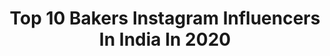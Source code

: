 ---
title: Top 10 Bakers Instagram Influencers In India In 2020
description: >-
  Find top bakers Instagram influencers in India in 2020. Most popular hashtags: #love #blackandwhite #diwali #chocolatecake.
platform: Instagram
profiles:
  - username: "janakikrishnan21"
    fullname: >-
      Janaki Krishnan
    location: "India"
    followers: 12852
    engagement: 680
    commentsToLikes: 0.018428
    id: ck14hatjc9eru0i19dwgnhr2n
    verified: false
    hashtags: "#yourpastdoesnotdefineyou, #movie, #rabia, #becausewhynot"
  - username: "sanghati__banerjee"
    fullname: >-
      সংহতি🌹
    location: "India"
    followers: 5280
    engagement: 844
    commentsToLikes: 0.011159
    id: ck9hccaoekqgg0j78ae15evqf
    verified: false
    hashtags: "#moherangdolaal, #positivevibes, #bestfriends, #coupleshoot"
  - username: "parthbajaj"
    fullname: >-
      Parth Bajaj
    location: "India"
    followers: 80141
    engagement: 554
    commentsToLikes: 0.021804
    id: ck138mcmngxpt0i19g5qfi4kj
    verified: true
    hashtags: "#localbusinesses, #latepost"
  - username: "foodie._.doodie"
    fullname: >-
      Taslim Memon|Ahmedabad Blogger
    location: "India"
    followers: 9456
    engagement: 844
    commentsToLikes: 0.072492
    id: ck5bwq3oom6vv0i115tjdnlnx
    verified: false
    hashtags: "#travelalone, #femaletraveller, #vforveggie, #quarantineideas"
  - username: "sugarnspicebyradhika"
    fullname: >-
      Radhika Malhotra Arora
    location: "India"
    followers: 21217
    engagement: 393
    commentsToLikes: 0.040659
    id: ckap1yfvtwlxc0i78rm07kwil
    verified: false
    hashtags: "#eclairs, #halfwaytoone, #brownies, #easyrecipes"
  - username: "shivesh17"
    fullname: >-
      Shivesh Bhatia
    location: "India"
    followers: 285152
    engagement: 344
    commentsToLikes: 0.022069
    id: ck0tzh2rtqel70i19uytwc5sx
    verified: true
    hashtags: "#carrot, #peach, #pineapple, #eggless"
  - username: "chanzter"
    fullname: >-
      Chandini
    location: "India"
    followers: 14635
    engagement: 517
    commentsToLikes: 0.032590
    id: ck6uenhzjrzfz0j71zibfb3ot
    verified: false
    hashtags: "#hallstatthideaway, #munchen, #namusishcametrue, #masaimara"
  - username: "vindhyamedapati"
    fullname: >-
      Vindhya Vishaka Medapati
    location: "India"
    followers: 60036
    engagement: 399
    commentsToLikes: 0.015466
    id: ck5zzb15lbeva0i14dba9iio1
    verified: false
    hashtags: "#mostfavvideo, #vishwaksen, #withjaanu, #homefood"
  - username: "p.r.i.n.t.i.k.a"
    fullname: >-
      PrintiKa KuMari
    location: "India"
    followers: 5610
    engagement: 478
    commentsToLikes: 0.056719
    id: ck602oqnxibyx0i14vc1agvmc
    verified: false
    hashtags: "#chair, #dancechallenge, #qurantinelife, #pussycatdolls"
  - username: "i_annbenjamin"
    fullname: >-
      Ann Benjamin
    location: "India"
    followers: 23552
    engagement: 196
    commentsToLikes: 0.019429
    id: ck0ub3k6jdre20i19bdpci82z
    verified: false
    hashtags: "#day362of365, #goals, #bliss, #podcast"
---